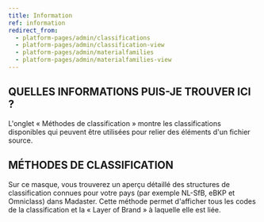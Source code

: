 ```yaml
---
title: Information
ref: information
redirect_from:
  - platform-pages/admin/classifications
  - platform-pages/admin/classification-view
  - platform-pages/admin/materialfamilies
  - platform-pages/admin/materialfamilies-view
---
```


## QUELLES INFORMATIONS PUIS-JE TROUVER ICI ?
L'onglet « Méthodes de classification » montre les classifications disponibles qui peuvent être utilisées pour relier des éléments d'un fichier source.


## MÉTHODES DE CLASSIFICATION
Sur ce masque, vous trouverez un aperçu détaillé des structures de classification connues pour votre pays (par exemple NL-SfB, eBKP et Omniclass) dans Madaster. Cette méthode permet d'afficher tous les codes de la classification et la « Layer of Brand » à laquelle elle est liée.


